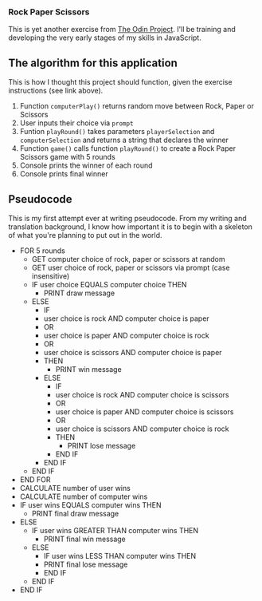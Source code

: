 ### Rock Paper Scissors

This is yet another exercise from [The Odin Project](https://www.theodinproject.com/lessons/foundations-rock-paper-scissors). I'll be training and developing the very early stages of my skills in JavaScript.

## The algorithm for this application

This is how I thought this project should function, given the exercise instructions (see link above).

1. Function `computerPlay()` returns random move between Rock, Paper or Scissors
2. User inputs their choice via `prompt`
2. Funtion `playRound()` takes parameters `playerSelection` and `computerSelection` and returns a string that declares the winner
3. Function `game()` calls function `playRound()` to create a Rock Paper Scissors game with 5 rounds
4. Console prints the winner of each round
5. Console prints final winner

## Pseudocode

This is my first attempt ever at writing pseudocode. From my writing and translation background, I know how important it is to begin with a skeleton of what you're planning to put out in the world.

- FOR 5 rounds
    - GET computer choice of rock, paper or scissors at random
    - GET user choice of rock, paper or scissors via prompt (case insensitive)
    - IF user choice EQUALS computer choice THEN
        - PRINT draw message
    - ELSE
        - IF
        - user choice is rock AND computer choice is paper
        - OR
        - user choice is paper AND computer choice is rock
        - OR
        - user choice is scissors AND computer choice is paper
        - THEN
            - PRINT win message
        - ELSE
            - IF
            - user choice is rock AND computer choice is scissors
            - OR
            - user choice is paper AND computer choice is scissors
            - OR
            - user choice is scissors AND computer choice is rock
            - THEN
                - PRINT lose message
            - END IF
        - END IF
    - END IF
- END FOR
- CALCULATE number of user wins
- CALCULATE number of computer wins
- IF user wins EQUALS computer wins THEN
    - PRINT final draw message
- ELSE
    - IF user wins GREATER THAN computer wins THEN
        - PRINT final win message
    - ELSE
        - IF user wins LESS THAN computer wins THEN
        - PRINT final lose message
        - END IF
    - END IF
- END IF